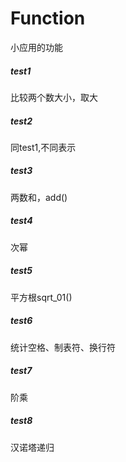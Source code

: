 # Function
小应用的功能
##### test1
比较两个数大小，取大
##### test2
同test1,不同表示
##### test3
两数和，add()
##### test4
次幂
##### test5
平方根sqrt_01()
##### test6
统计空格、制表符、换行符
##### test7
阶乘 
##### test8
汉诺塔递归